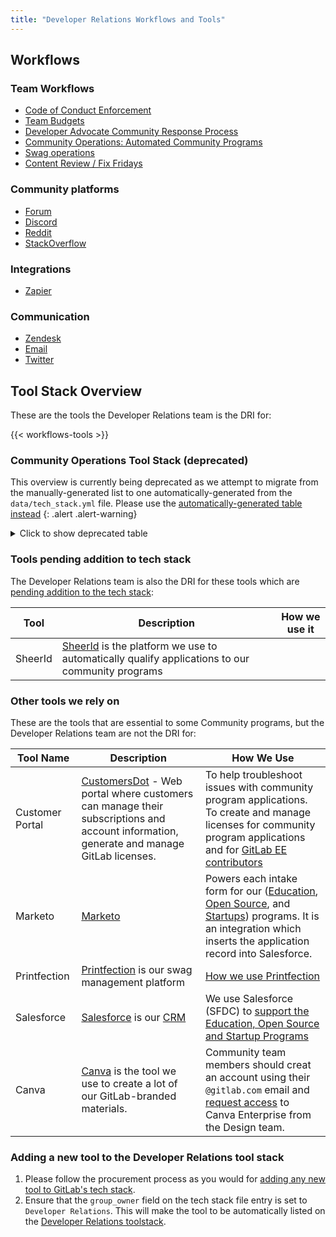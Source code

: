 ```yaml
---
title: "Developer Relations Workflows and Tools"
---
```


## Workflows

<!-- Keep this incoming anchor for compatibility -->
<a id="community-response-workflows"></a>

### Team Workflows

- [Code of Conduct Enforcement](/handbook/marketing/developer-relations/workflows-tools/code-of-conduct-enforcement/)
- [Team Budgets](/handbook/marketing/developer-relations/workflows-tools/team-budgets)
- [Developer Advocate Community Response Process](/handbook/marketing/developer-relations/developer-advocacy/community-response/)
- [Community Operations: Automated Community Programs](/handbook/marketing/developer-relations/community-programs/automated-community-programs/)
- [Swag operations](/handbook/marketing/developer-relations/workflows-tools/swag/)
- [Content Review / Fix Fridays](/handbook/marketing/developer-relations/workflows-tools/content-review/)

### Community platforms

- [Forum](/handbook/marketing/developer-relations/workflows-tools/forum/)
- [Discord](/handbook/marketing/developer-relations/workflows-tools/discord/)
- [Reddit](/handbook/marketing/developer-relations/workflows-tools/reddit/)
- [StackOverflow](/handbook/marketing/developer-relations/workflows-tools/stackoverflow/)

### Integrations

- [Zapier](/handbook/marketing/developer-relations/workflows-tools/zapier/)

### Communication

- [Zendesk](/handbook/marketing/developer-relations/workflows-tools/zendesk/)
- [Email](/handbook/marketing/developer-relations/workflows-tools/e-mail/)
- [Twitter](/handbook/marketing/developer-relations/workflows-tools/twitter/)

## Tool Stack Overview

These are the tools the Developer Relations team is the DRI for:

{{< workflows-tools >}}

### Community Operations Tool Stack (deprecated)

<i class="fas fa-hand-point-right" aria-hidden="true" style="color: rgb(138, 109, 59)
;"></i> This overview is currently being deprecated as we attempt to migrate from
the manually-generated list to one automatically-generated from the `data/tech_stack.yml` file.
Please use the [automatically-generated table instead](#tool-stack-overview)
{: .alert .alert-warning}

<details>
<summary markdown="span">Click to show deprecated table</summary>

These are the tools the Developer Relations team is the DRI for:

| Tool Name | Description | How We Use |
|-------------|-------------|-----------|
| Crowdin | [Crowdin](https://translate.gitlab.com/) is the platform for the wider community to collaboratively contribute translations for GitLab | [How we use Crowdin](https://docs.gitlab.com/ee/development/i18n/translation.html) |
| Discourse | [Discourse](https://www.discourse.org) is the platform on which the [GitLab forum](https://forum.gitlab.com) is run. | [How we use Discourse](/handbook/marketing/developer-relations/workflows-tools/forum/#administration)|
| Discord | [Discord](https://discord.gg/gitlab) is the instant messaging platform the GitLab community communicates on (in addition to GitLab.com itself) | popular channels are #contribute, #general and the support channels |
| Meetup | [Meetup.com](https://www.meetup.com/pro/gitlab/) is the platform we use and offer to our community to organize meetups | [How we use Meetup.com](/handbook/marketing/developer-relations/evangelist-program/#meetups) |
| SheerId | [SheerId](https://www.sheerid.com/) is the platform we use to automatically qualify applications to our community programs | |
| Zapier | [Zapier](https://zapier.com) is an automation tool used to identify mentions and to route them into Zendesk as tickets, and also to Slack in some cases | [How we use Zapier](/handbook/marketing/developer-relations/workflows-tools/zapier) |
| Zendesk | [Zendesk](https://www.zendesk.com/support/) is the tool Community Ops, EDU & OSS work their program cases and applications | [How we use Zendesk](/handbook/marketing/developer-relations/workflows-tools/zendesk/)|

</details>

### Tools pending addition to tech stack

The Developer Relations team is also the DRI for these tools which are [pending addition to the tech stack](/handbook/business-technology/tech-stack-applications/#add-new-system-to-the-tech-stack):

| Tool | Description | How we use it |
|---|---|---|
| SheerId | [SheerId](https://www.sheerid.com/) is the platform we use to automatically qualify applications to our community programs | |

### Other tools we rely on

These are the tools that are essential to some Community programs, but the Developer Relations team are not the DRI for:

| Tool Name       | Description                                                                                                                                                                                                                               | How We Use                                                                                                                                                                                                                                                                             |
|-----------------|-------------------------------------------------------------------------------------------------------------------------------------------------------------------------------------------------------------------------------------------|----------------------------------------------------------------------------------------------------------------------------------------------------------------------------------------------------------------------------------------------------------------------------------------|
| Customer Portal | [CustomersDot](https://gitlab.com/gitlab-org/customers-gitlab-com/-/tree/staging/doc/architecture#customersdot) - Web portal where customers can manage their subscriptions and account information, generate and manage GitLab licenses. | To help troubleshoot issues with community program applications. To create and manage licenses for community program applications and for [GitLab EE contributors](/handbook/marketing/developer-relations/contributor-success/community-contributors-workflows.html#contributing-to-the-gitlab-enterprise-edition-ee) |
| Marketo         | [Marketo](/handbook/marketing/marketing-operations/marketo/)                                                                                                                                                                              | Powers each intake form for our ([Education](https://about.gitlab.com/solutions/education/), [Open Source](https://about.gitlab.com/solutions/open-source/), and [Startups](https://about.gitlab.com/solutions/startups/)) programs. It is an integration which inserts the application record into Salesforce.                                                |
| Printfection    | [Printfection](https://www.printfection.com/) is our swag management platform                                                                                                                                                             | [How we use Printfection](/handbook/marketing/brand-and-product-marketing/brand/merchandise-handling)                                                                                                                                                                                                |
| Salesforce      | [Salesforce](https://www.salesforce.com) is our [CRM](https://en.wikipedia.org/wiki/Customer_relationship_management)                                                                                                                     | We use Salesforce (SFDC) to [support the Education, Open Source and Startup Programs](/handbook/marketing/developer-relations/community-programs/community-program-applications)                                                                                                     |
| Canva           | [Canva](https://www.canva.com/) is the tool we use to create a lot of our GitLab-branded materials.                                                                                                                                       | Community team members should creat an account using their `@gitlab.com` email and [request access](/handbook/business-technology/end-user-services/onboarding-access-requests/access-requests/) to Canva Enterprise from the Design team.                                        |

### Adding a new tool to the Developer Relations tool stack

1. Please follow the procurement process as you would for [adding any new tool to GitLab's tech stack](/handbook/business-technology/tech-stack-applications/#add-new-system-to-the-tech-stack).
1. Ensure that the `group_owner` field on the tech stack file entry is set to `Developer Relations`. This will make the tool to be automatically listed on the [Developer Relations toolstack](#tool-stack-overview).
